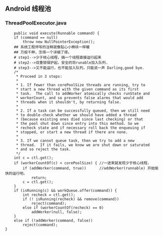## Android 线程池
### ThreadPoolExecutor.java
	    public void execute(Runnable command) {
        if (command == null)
            throw new NullPointerException();
		## 系统工程师写的注释就像贴心小棉袄一样暖
		## 万般千种，怎得一个详细了得。
		# step1-->少于核心线程，搞一个线程直接运行起来
		# step2-->双重锁保护起，安全的将runable加入队列.
		# step3-->又不能运行，也不能加入队列，只能说一声 Darling,good bye.
        /*
         * Proceed in 3 steps:
         *
         * 1. If fewer than corePoolSize threads are running, try to
         * start a new thread with the given command as its first
         * task.  The call to addWorker atomically checks runState and
         * workerCount, and so prevents false alarms that would add
         * threads when it shouldn't, by returning false.
         *
         * 2. If a task can be successfully queued, then we still need
         * to double-check whether we should have added a thread
         * (because existing ones died since last checking) or that
         * the pool shut down since entry into this method. So we
         * recheck state and if necessary roll back the enqueuing if
         * stopped, or start a new thread if there are none.
         *
         * 3. If we cannot queue task, then we try to add a new
         * thread.  If it fails, we know we are shut down or saturated
         * and so reject the task.
         */
        int c = ctl.get();
        if (workerCountOf(c) < corePoolSize) { //一进来就发现少于核心线程，
            if (addWorker(command, true))      //addWorker(runnable) 开始愉快的运行吧。
                return;
            c = ctl.get();
        }
        if (isRunning(c) && workQueue.offer(command)) {
            int recheck = ctl.get();
            if (! isRunning(recheck) && remove(command))
                reject(command);
            else if (workerCountOf(recheck) == 0)
                addWorker(null, false);
        }
        else if (!addWorker(command, false))
            reject(command);
    }
